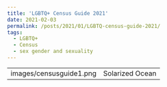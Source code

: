 ```yaml
---
title: 'LGBTQ+ Census Guide 2021'
date: 2021-02-03
permalink: /posts/2021/01/LGBTQ-census-guide-2021/
tags:
  - LGBTQ+
  - Census 
  - sex gender and sexuality 
---
```


|||
---------------------------|----------------------------
images/censusguide1.png             |  Solarized Ocean
